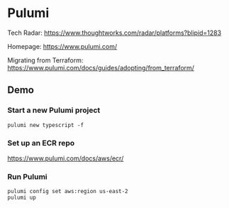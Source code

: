 # Pulumi

Tech Radar:
https://www.thoughtworks.com/radar/platforms?blipid=1283

Homepage:
https://www.pulumi.com/

Migrating from Terraform:
https://www.pulumi.com/docs/guides/adopting/from_terraform/

## Demo

### Start a new Pulumi project

```
pulumi new typescript -f
```

### Set up an ECR repo

https://www.pulumi.com/docs/aws/ecr/

### Run Pulumi

```
pulumi config set aws:region us-east-2
pulumi up
```
